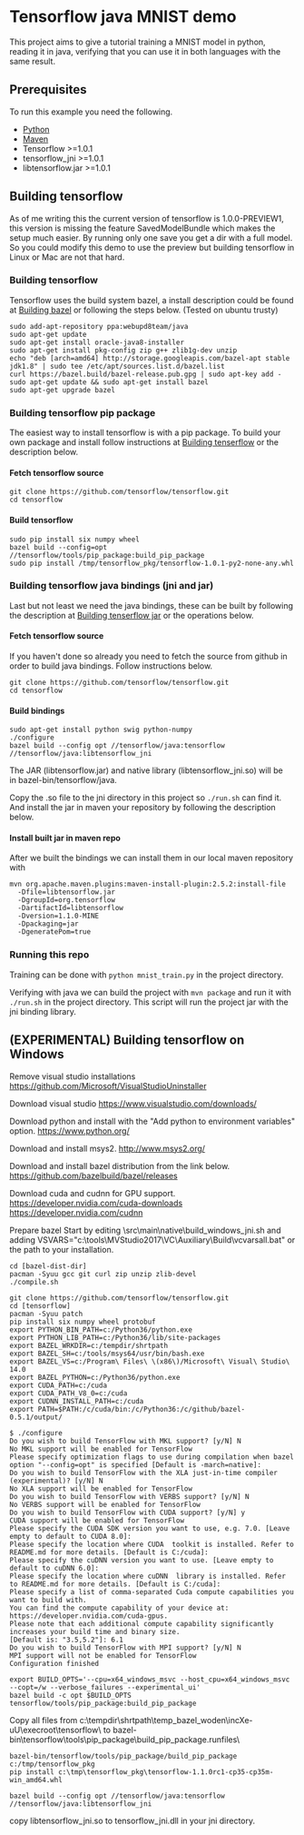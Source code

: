 # Tensorflow java MNIST demo

This project aims to give a tutorial training a MNIST model in python, reading it in java, verifying that you can use it in both languages with the same result.

## Prerequisites

To run this example you need the following.

* [Python](https://www.python.org/downloads)
* [Maven](https://maven.apache.org/install.html)
* Tensorflow >=1.0.1
* tensorflow_jni >=1.0.1
* libtensorflow.jar >=1.0.1

## Building tensorflow

As of me writing this the current version of tensorflow is 1.0.0-PREVIEW1, this version is missing the feature SavedModelBundle which makes the setup much easier. By running only one save you get a dir with a full model. So you could modify this demo to use the preview but building tensorflow in Linux or Mac are not that hard.


### Building tensorflow

Tensorflow uses the build system bazel, a install description could be found at [Building bazel](https://bazel.build/versions/master/docs/install.html) or following the steps below. (Tested on ubuntu trusty)

```
sudo add-apt-repository ppa:webupd8team/java
sudo apt-get update
sudo apt-get install oracle-java8-installer
sudo apt-get install pkg-config zip g++ zlib1g-dev unzip
echo "deb [arch=amd64] http://storage.googleapis.com/bazel-apt stable jdk1.8" | sudo tee /etc/apt/sources.list.d/bazel.list
curl https://bazel.build/bazel-release.pub.gpg | sudo apt-key add -
sudo apt-get update && sudo apt-get install bazel
sudo apt-get upgrade bazel
```

### Building tensorflow pip package

The easiest way to install tensorflow is with a pip package. To build your own package and install follow instructions at [Building tenserflow](https://www.tensorflow.org/install/install_sources) or the description below.

#### Fetch tensorflow source
```
git clone https://github.com/tensorflow/tensorflow.git
cd tensorflow
```

#### Build tensorflow
```
sudo pip install six numpy wheel
bazel build --config=opt //tensorflow/tools/pip_package:build_pip_package
sudo pip install /tmp/tensorflow_pkg/tensorflow-1.0.1-py2-none-any.whl
```

### Building tensorflow java bindings (jni and jar)

Last but not least we need the java bindings, these can be built by following the description at [Building tenserflow jar](https://github.com/tensorflow/tensorflow/tree/master/tensorflow/java) or the operations below.

#### Fetch tensorflow source
If you haven't done so already you need to fetch the source from github in order to build java bindings. Follow instructions below.
```
git clone https://github.com/tensorflow/tensorflow.git
cd tensorflow
```

#### Build bindings
```
sudo apt-get install python swig python-numpy
./configure
bazel build --config opt //tensorflow/java:tensorflow //tensorflow/java:libtensorflow_jni
```
The JAR (libtensorflow.jar) and native library (libtensorflow_jni.so) will be in bazel-bin/tensorflow/java.

Copy the .so file to the jni directory in this project so ```./run.sh``` can find it. And install the jar in maven your repository by following the description below.


#### Install built jar in maven repo

After we built the bindings we can install them in our local maven repository with

```
mvn org.apache.maven.plugins:maven-install-plugin:2.5.2:install-file
  -Dfile=libtensorflow.jar
  -DgroupId=org.tensorflow
  -DartifactId=libtensorflow
  -Dversion=1.1.0-MINE
  -Dpackaging=jar
  -DgeneratePom=true
```

### Running this repo
Training can be done with ```python mnist_train.py``` in the project directory.

Verifying with java we can build the project with ```mvn package``` and run it with ```./run.sh``` in the project directory. This script will run the project jar with the jni binding library.

## (EXPERIMENTAL) Building tensorflow on Windows

Remove visual studio installations
https://github.com/Microsoft/VisualStudioUninstaller

Download visual studio
https://www.visualstudio.com/downloads/

Download python and install with the "Add python to environment variables" option.
https://www.python.org/

Download and install msys2.
http://www.msys2.org/

Download and install bazel distribution from the link below.
https://github.com/bazelbuild/bazel/releases

Download cuda and cudnn for GPU support.
https://developer.nvidia.com/cuda-downloads
https://developer.nvidia.com/cudnn

Prepare bazel
Start by editing  \src\main\native\build_windows_jni.sh and adding
VSVARS="c:\tools\MVStudio2017\VC\Auxiliary\Build\vcvarsall.bat" or the path to
your installation.
```
cd [bazel-dist-dir]
pacman -Syuu gcc git curl zip unzip zlib-devel
./compile.sh
```

```
git clone https://github.com/tensorflow/tensorflow.git
cd [tensorflow]
pacman -Syuu patch
pip install six numpy wheel protobuf
export PYTHON_BIN_PATH=c:/Python36/python.exe
export PYTHON_LIB_PATH=c:/Python36/lib/site-packages
export BAZEL_WRKDIR=c:/tempdir/shrtpath
export BAZEL_SH=c:/tools/msys64/usr/bin/bash.exe
export BAZEL_VS=c:/Program\ Files\ \(x86\)/Microsoft\ Visual\ Studio\ 14.0
export BAZEL_PYTHON=c:/Python36/python.exe
export CUDA_PATH=c:/cuda
export CUDA_PATH_V8_0=c:/cuda
export CUDNN_INSTALL_PATH=c:/cuda
export PATH=$PATH:/c/cuda/bin:/c/Python36:/c/github/bazel-0.5.1/output/
```

```
$ ./configure
Do you wish to build TensorFlow with MKL support? [y/N] N
No MKL support will be enabled for TensorFlow
Please specify optimization flags to use during compilation when bazel option "--config=opt" is specified [Default is -march=native]:
Do you wish to build TensorFlow with the XLA just-in-time compiler (experimental)? [y/N] N
No XLA support will be enabled for TensorFlow
Do you wish to build TensorFlow with VERBS support? [y/N] N
No VERBS support will be enabled for TensorFlow
Do you wish to build TensorFlow with CUDA support? [y/N] y
CUDA support will be enabled for TensorFlow
Please specify the CUDA SDK version you want to use, e.g. 7.0. [Leave empty to default to CUDA 8.0]:
Please specify the location where CUDA  toolkit is installed. Refer to README.md for more details. [Default is C:/cuda]:
Please specify the cuDNN version you want to use. [Leave empty to default to cuDNN 6.0]:
Please specify the location where cuDNN  library is installed. Refer to README.md for more details. [Default is C:/cuda]:
Please specify a list of comma-separated Cuda compute capabilities you want to build with.
You can find the compute capability of your device at: https://developer.nvidia.com/cuda-gpus.
Please note that each additional compute capability significantly increases your build time and binary size.
[Default is: "3.5,5.2"]: 6.1
Do you wish to build TensorFlow with MPI support? [y/N] N
MPI support will not be enabled for TensorFlow
Configuration finished
```

```
export BUILD_OPTS='--cpu=x64_windows_msvc --host_cpu=x64_windows_msvc --copt=/w --verbose_failures --experimental_ui'
bazel build -c opt $BUILD_OPTS tensorflow/tools/pip_package:build_pip_package
```

Copy all files from
c:\tempdir\shrtpath\temp\_bazel_woden\incXe-uU\execroot\tensorflow\ to bazel-bin\tensorflow\tools\pip_package\build_pip_package.runfiles\
```
bazel-bin/tensorflow/tools/pip_package/build_pip_package c:/tmp/tensorflow_pkg
pip install c:\tmp\tensorflow_pkg\tensorflow-1.1.0rc1-cp35-cp35m-win_amd64.whl
```

```
bazel build --config opt //tensorflow/java:tensorflow //tensorflow/java:libtensorflow_jni
```

copy libtensorflow_jni.so to tensorflow_jni.dll in your jni directory.
